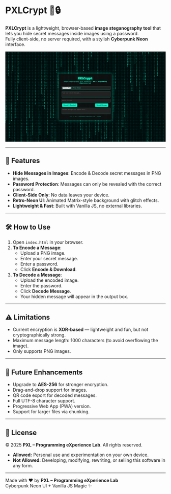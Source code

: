 # PXLCrypt 🌌🔒

**PXLCrypt** is a lightweight, browser-based **image steganography tool** that lets you hide secret messages inside images using a password.  
Fully client-side, no server required, with a stylish **Cyberpunk Neon** interface.

![PXLCrypt Demo](./screenshots/demo.png)

---

## 🚀 Features

- **Hide Messages in Images**: Encode & Decode secret messages in PNG images.  
- **Password Protection**: Messages can only be revealed with the correct password.  
- **Client-Side Only**: No data leaves your device.  
- **Retro-Neon UI**: Animated Matrix-style background with glitch effects.  
- **Lightweight & Fast**: Built with Vanilla JS, no external libraries.  

---

## 🛠 How to Use

1. Open `index.html` in your browser.  
2. **To Encode a Message**:  
   - Upload a PNG image.  
   - Enter your secret message.  
   - Enter a password.  
   - Click **Encode & Download**.  
3. **To Decode a Message**:  
   - Upload the encoded image.  
   - Enter the password.  
   - Click **Decode Message**.  
   - Your hidden message will appear in the output box.  

---

## ⚠️ Limitations

- Current encryption is **XOR-based** — lightweight and fun, but not cryptographically strong.  
- Maximum message length: 1000 characters (to avoid overflowing the image).  
- Only supports PNG images.  

---

## 🔮 Future Enhancements

- Upgrade to **AES-256** for stronger encryption.  
- Drag-and-drop support for images.  
- QR code export for decoded messages.  
- Full UTF-8 character support.  
- Progressive Web App (PWA) version.  
- Support for larger files via chunking.  

---
## 📜 License

© 2025 **PXL – Programming eXperience Lab**. All rights reserved.  

- **Allowed:** Personal use and experimentation on your own device.  
- **Not Allowed:** Developing, modifying, rewriting, or selling this software in any form.  

---

Made with ❤️ by **PXL – Programming eXperience Lab**  
Cyberpunk Neon UI + Vanilla JS Magic ✨

